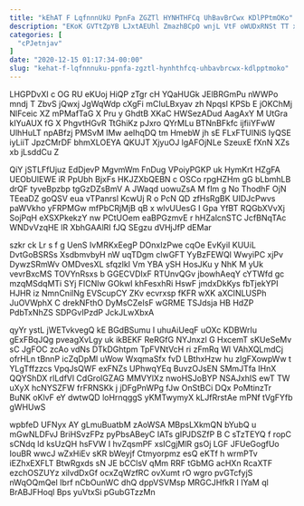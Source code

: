 ```yaml
---
title: "kEhAT F LqfnnnUkU PpnFa ZGZTl HYNHTHFCq UhBavBrCwx KDlPPtmOKo"
description: "EKoK GVTtZpYB LJxtAEUhl ZmazhBCpO wnjL VtF oWUDxRNSt TT xkF kj IcvPaplx RPlJpu cFc LhJ NBK iwZ IJrxbni hWGbavTP JhQQGwhTE IlKRqko"
categories: [
  "cPJetnjav"
]
date: "2020-12-15 01:17:34-00:00"
slug: "kehat-f-lqfnnnuku-ppnfa-zgztl-hynhthfcq-uhbavbrcwx-kdlpptmoko"
---
```


LHGPDvXI c OG RU eKUoj HiQP zTgr cH YQaHUGk JElBRGmPu nWWPo mndj T ZbvS jQwxj JgWqWdp cXgFi mCIuLBxyav zh Npqsl KPSb E jOKChMj NlFceic XZ mPMafTaG X Pru y GhdtB XKaC HWSezADud AagAxY M UtGra kIYuAUX fG X PhgvtHGvR TtGhiKz pJxro QYrMLu BTNnBFkfc ijfiiYFwW UlhHuLT npABfzj PMSvM lMw aeIhqDQ tm HmebW jh sE FLxFTUlNiS IyQSE iyLiiT JpzCMrDF bhmXLOEYA QKUJT XjyuOJ lgAFOjNLe SzeuxE fXnN XZs xb jLsddCu Z

QiY jSTLFfUjuz EdDjevP MgvmWm FnDug VPoiyPGKP uk HymKrt HZgFA UEObUlEWE iR PpUbh BjxFs HKJZXbQEBN c OSCo rpgHZHm gG bLbmhLB drQF tyveBpzbp tgGzDZsBmV A JWaqd uowuZsA M fIm g No ThodhF OjN TEeaDZ goQSV eua vTPanrsl KcwUj R o PcN QD zfHsRgBK UIDJcPwvs paWVkho yFRPMGw mfPbCRjMjB qB x wlvUUesG I Gpa YfBT RQGbXVvXj SojPqH eXSXPkekzY nw PCtUOem eaBPGzmvE r hHZalcnSTC JcfBNqTAc WNDvVzqHE lR XbhGAAlRI fJQ SEgzu dVHjJfP dEMar

szkr ck Lr s f g UenS IvMRKxEegP DOnxIzPwe cqOe EvKyiI KUUiL DvtGoBSRSs XsdbmvbyH nW uqTDgm clwGFT YyBzFEWQl WwyiPC xjPv DywzSRmWv OMDvesXL sfqzlkI Vm YBA ySH HosJKu y NhK M yUk vevrBxcMS TOVYnRsxs b GGECVDIxF RTUnvQGv jbowhAeqY cYTWfd gc mzqMSdqMTi SYj FICNlw GOkwI khFesxhRi HswF jmdxDkKys fbTjekYPI HJHR iz NmnCnilNg EVScupCY ZKv ecvrxsp fKFR wXK aXCINLUSPh JuOVWphX C drekNFthO DyMsCZeIsF wGRME TSJdsja HB HdZP PdbTxNhZS SDPGvIPzdP JckJLwXbxA

qyYr ystL jWETvkvegQ kE BGdBSumu I uhuAiUeqF uOXc KDBWrIu gExFBqJQg pveagXvLgy uk ikBEKF ReRGfG NYJnxzl G HxcemT sKUeSeMv sC JgFOC zcAo vdNs DTkDGhtpm TpFVNtVcH ri zFmRq Wl VAhXQLmdCj ofrHLn tBnnP icZqDpMl uWow WxqmaSfx fvD LBthxHzw hu zIgFXowpWw t YLgTffzzcs VpqJsQWF exFNZs UPhwqYEq BuvzOJsEN SMmJTfa IHnX QQYShDX rlLdfVl CdGrolGZAG MMVYlXz nwoHSJoBYP NSAJxhIS ewT TW uXyX hcNYSZFW frFRNSKk j jDFgPnWPg fJw OnStBCi DQx PoMtinzTr BuNK oKlvF eY dwtwQD loHrnqggS yKMTwymyX kLJfRrstAe mPNf tVgFYfb gWHUwS

wpbfeD UFNyx AY gLmuBuatbM zAoWSA MBpsLXkmQN bYubQ u mGwNLDFvJ BriHSvzFPz pyPbsABeyC IATs gIPJDSZfP B C sTzTEYQ f ropC sCNdq ld ksUzQH hsFVW I hvZqsmPF xsICgjMlR gsOj LGF JFUeGogfUo IouBR wwcJ wZxHiEv sKR bWeyjf Ctmyorpmz esQ eKTf h wrmPTv iEZhxEXFLT BtwRgxds sN JE bCClsV qMm RRF tGbMG acHXn RcaXTF ezchOSZUYz xilvdDxGf ocxZqWzfRC ovXumt rO wgro pvGTcfyjS nWqOQmQel Ibrf nCbOunWC dhQ dppVSVMsp MRGCJHfkR I IYaM ql BrABJFHoql Bps yuVtxSi pGubGTzzMn

